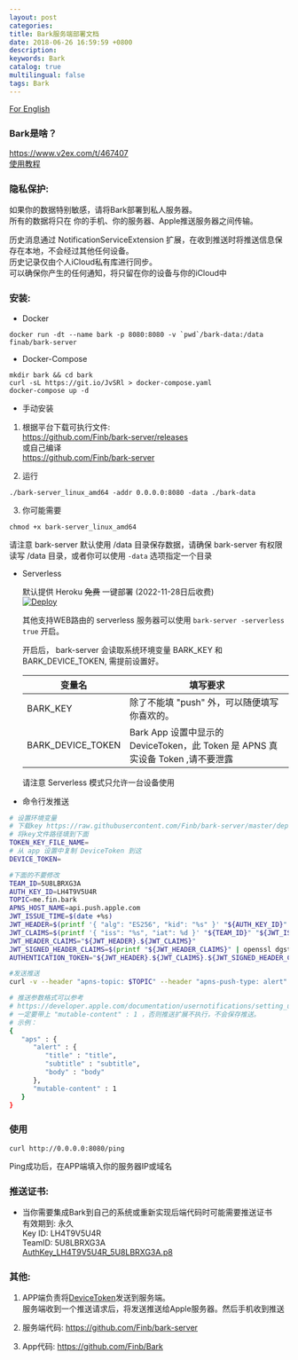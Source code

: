 ```yaml
---
layout: post
categories: 
title: Bark服务端部署文档
date: 2018-06-26 16:59:59 +0800
description: 
keywords: Bark
catalog: true
multilingual: false
tags: Bark
---
```


<a href="https://github.com/Finb/bark-server/blob/master/README.md">For English</a>
<br/>


### Bark是啥？

<a href="https://www.v2ex.com/t/467407">https://www.v2ex.com/t/467407</a><br>
[使用教程](https://github.com/Finb/Bark/blob/master/README.md)

### 隐私保护:
如果你的数据特别敏感，请将Bark部署到私人服务器。<br>所有的数据将只在 你的手机、你的服务器、Apple推送服务器之间传输。  
   
历史消息通过 NotificationServiceExtension 扩展，在收到推送时将推送信息保存在本地，不会经过其他任何设备。  
历史记录仅由个人iCloud私有库进行同步。  
可以确保你产生的任何通知，将只留在你的设备与你的iCloud中  

### 安装:

- Docker
```
docker run -dt --name bark -p 8080:8080 -v `pwd`/bark-data:/data finab/bark-server
```

- Docker-Compose 
```
mkdir bark && cd bark
curl -sL https://git.io/JvSRl > docker-compose.yaml
docker-compose up -d
```
- 手动安装

1. 根据平台下载可执行文件:<br> <a href='https://github.com/Finb/bark-server/releases'>https://github.com/Finb/bark-server/releases</a><br>
或自己编译<br>
<a href="https://github.com/Finb/bark-server">https://github.com/Finb/bark-server</a>

2. 运行
```
./bark-server_linux_amd64 -addr 0.0.0.0:8080 -data ./bark-data
```
3. 你可能需要
```
chmod +x bark-server_linux_amd64
```
请注意 bark-server 默认使用 /data 目录保存数据，请确保 bark-server 有权限读写 /data 目录，或者你可以使用 `-data` 选项指定一个目录

- Serverless 
  

  默认提供 Heroku ~~免费~~ 一键部署 (2022-11-28日后收费)<br>
  [![Deploy](https://www.herokucdn.com/deploy/button.svg)](https://heroku.com/deploy?template=https://github.com/finb/bark-server)<br>

  其他支持WEB路由的 serverless 服务器可以使用 `bark-server -serverless true` 开启。

  开启后， bark-server 会读取系统环境变量 BARK_KEY 和 BARK_DEVICE_TOKEN, 需提前设置好。


  | 变量名 | 填写要求 |
  | ---- | ---- |
  | BARK_KEY | 除了不能填 "push" 外，可以随便填写你喜欢的。|
  | BARK_DEVICE_TOKEN | Bark App 设置中显示的 DeviceToken，此 Token 是 APNS 真实设备 Token ,请不要泄露 |

  请注意 Serverless 模式只允许一台设备使用

- 命令行发推送

```sh
# 设置环境变量
# 下载key https://raw.githubusercontent.com/Finb/bark-server/master/deploy/AuthKey_LH4T9V5U4R_5U8LBRXG3A.p8 
# 将key文件路径填到下面
TOKEN_KEY_FILE_NAME= 
# 从 app 设置中复制 DeviceToken 到这
DEVICE_TOKEN=

#下面的不要修改
TEAM_ID=5U8LBRXG3A
AUTH_KEY_ID=LH4T9V5U4R
TOPIC=me.fin.bark
APNS_HOST_NAME=api.push.apple.com
JWT_ISSUE_TIME=$(date +%s)
JWT_HEADER=$(printf '{ "alg": "ES256", "kid": "%s" }' "${AUTH_KEY_ID}" | openssl base64 -e -A | tr -- '+/' '-_' | tr -d =)
JWT_CLAIMS=$(printf '{ "iss": "%s", "iat": %d }' "${TEAM_ID}" "${JWT_ISSUE_TIME}" | openssl base64 -e -A | tr -- '+/' '-_' | tr -d =)
JWT_HEADER_CLAIMS="${JWT_HEADER}.${JWT_CLAIMS}"
JWT_SIGNED_HEADER_CLAIMS=$(printf "${JWT_HEADER_CLAIMS}" | openssl dgst -binary -sha256 -sign "${TOKEN_KEY_FILE_NAME}" | openssl base64 -e -A | tr -- '+/' '-_' | tr -d =)
AUTHENTICATION_TOKEN="${JWT_HEADER}.${JWT_CLAIMS}.${JWT_SIGNED_HEADER_CLAIMS}"

#发送推送
curl -v --header "apns-topic: $TOPIC" --header "apns-push-type: alert" --header "authorization: bearer $AUTHENTICATION_TOKEN" --data '{"aps":{"alert":"test"}}' --http2 https://${APNS_HOST_NAME}/3/device/${DEVICE_TOKEN}

# 推送参数格式可以参考
# https://developer.apple.com/documentation/usernotifications/setting_up_a_remote_notification_server/generating_a_remote_notification
# 一定要带上 "mutable-content" : 1 ，否则推送扩展不执行，不会保存推送。
# 示例：
{
   "aps" : {
      "alert" : {
         "title" : "title",
         "subtitle" : "subtitle",
         "body" : "body"
      },
      "mutable-content" : 1
   }
}

```

### 使用
```
curl http://0.0.0.0:8080/ping
```
Ping成功后，在APP端填入你的服务器IP或域名

### 推送证书:

* 当你需要集成Bark到自己的系统或重新实现后端代码时可能需要推送证书<br>
有效期到: 永久<br>
Key ID: LH4T9V5U4R <br>
TeamID: 5U8LBRXG3A <br>
<a href="https://github.com/Finb/bark-server/releases/download/v1.0.2/AuthKey_LH4T9V5U4R_5U8LBRXG3A.p8">AuthKey_LH4T9V5U4R_5U8LBRXG3A.p8</a>

### 其他:

1. APP端负责将<a href="https://developer.apple.com/documentation/uikit/uiapplicationdelegate/1622958-application">DeviceToken</a>发送到服务端。 <br>服务端收到一个推送请求后，将发送推送给Apple服务器。然后手机收到推送

2. 服务端代码: <a href='https://github.com/Finb/bark-server'>https://github.com/Finb/bark-server</a><br>

3. App代码: <a href="https://github.com/Finb/Bark">https://github.com/Finb/Bark</a>

